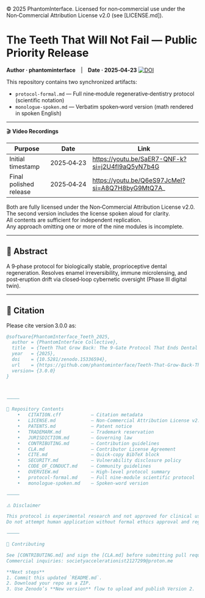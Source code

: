 © 2025 PhantomInterface. Licensed for non‑commercial use under the  
Non‑Commercial Attribution License v2.0 (see [LICENSE.md]).

# The Teeth That Will Not Fail — Public Priority Release

**Author · phantominterface** | **Date · 2025‑04‑23**
[![DOI](https://zenodo.org/badge/DOI/10.5281/zenodo.15336594.svg)](https://doi.org/10.5281/zenodo.15336594)

This repository contains two synchronized artifacts:  
- `protocol-formal.md` — Full nine‑module regenerative‑dentistry protocol (scientific notation)  
- `monologue-spoken.md` — Verbatim spoken‑word version (math rendered in spoken English)

---

🎬 **Video Recordings**

| Purpose               | Date        | Link                                                                      |
|-----------------------|-------------|---------------------------------------------------------------------------|
| Initial timestamp     | 2025‑04‑23  | https://youtu.be/SaER7-QNF-k?si=j2U4fI9aQ5yN7b4G                          |
| Final polished release| 2025‑04‑24  | https://youtu.be/Q6eS97JcMeI?si=A8Q7H8byG9MtQ7A_                          |

Both are fully licensed under the Non‑Commercial Attribution License v2.0.  
The second version includes the license spoken aloud for clarity.  
All contents are sufficient for independent replication.  
Any approach omitting one or more of the nine modules is incomplete.

---

## 📜 Abstract

A 9‑phase protocol for biologically stable, proprioceptive dental regeneration. Resolves enamel irreversibility, immune microlensing, and post‑eruption drift via closed‑loop cybernetic oversight (Phase III digital twin).

---

## 🔖 Citation

Please cite version 3.0.0 as:

```bibtex
@software{PhantomInterface_Teeth_2025,
  author = {PhantomInterface Collective},
  title  = {Teeth That Grow Back: The 9‑Gate Protocol That Ends Dental Failure},
  year   = {2025},
  doi    = {10.5281/zenodo.15336594},
  url    = {https://github.com/phantominterface/Teeth-That-Grow-Back-The-9-Gate-Protocol},
  version= {3.0.0}
}



⸻

📂 Repository Contents
	•	CITATION.cff           – Citation metadata
	•	LICENSE.md             – Non‑Commercial Attribution License v2.0
	•	PATENTS.md             – Patent notice
	•	TRADEMARK.md           – Trademark reservation
	•	JURISDICTION.md        – Governing law
	•	CONTRIBUTING.md        – Contribution guidelines
	•	CLA.md                 – Contributor License Agreement
	•	CITE.md                – Quick‑copy BibTeX block
	•	SECURITY.md            – Vulnerability disclosure policy
	•	CODE_OF_CONDUCT.md     – Community guidelines
	•	OVERVIEW.md            – High‑level protocol summary
	•	protocol-formal.md     – Full nine‑module scientific protocol
	•	monologue-spoken.md    – Spoken‑word version

⸻

⚠️ Disclaimer

This protocol is experimental research and not approved for clinical use.
Do not attempt human application without formal ethics approval and regulatory clearance.

⸻

🤝 Contributing

See [CONTRIBUTING.md] and sign the [CLA.md] before submitting pull requests.
Commercial inquiries: societyaccelerationist2127299@proton.me

**Next steps**  
1. Commit this updated `README.md`.  
2. Download your repo as a ZIP.  
3. Use Zenodo’s **New version** flow to upload and publish Version 2.
